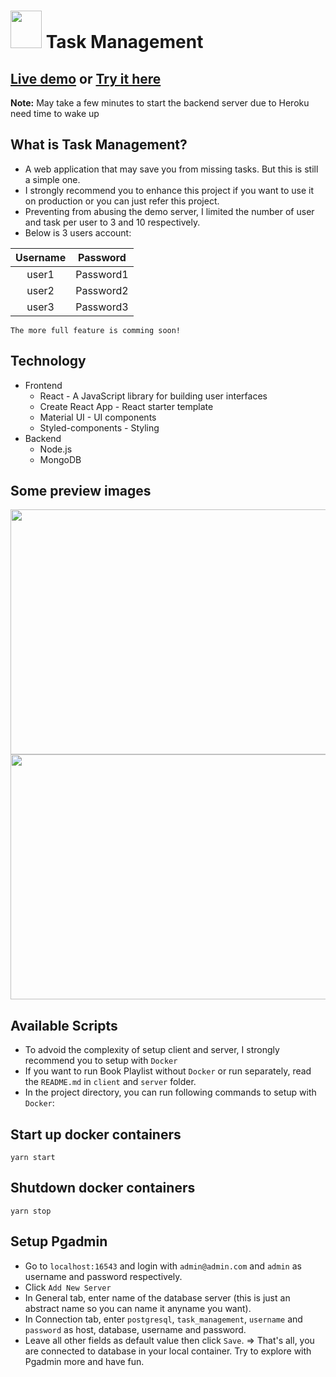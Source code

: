 # <img src="./docs/images/logo.png" width="50" height="60" /> Task Management

## [Live demo](https://youtu.be/8QvVxK2__P4) or [Try it here](https://task-management-r-n-151101.web.app)
**Note:** May take a few minutes to start the backend server due to Heroku need time to wake up

## What is Task Management?
- A web application that may save you from missing tasks. But this is still a simple one.
- I strongly recommend you to enhance this project if you want to use it on production or you can just refer this project.
- Preventing from abusing the demo server, I limited the number of user and task per user to 3 and 10 respectively.
- Below is 3 users account:

| Username |   Password   |
|:--------:|:------------:|
|  user1   |   Password1  | 
|  user2   |   Password2  |
|  user3   |   Password3  |

`The more full feature is comming soon!`

## Technology
- Frontend
  - React - A JavaScript library for building user interfaces
  - Create React App - React starter template
  - Material UI - UI components
  - Styled-components - Styling
- Backend
  - Node.js
  - MongoDB
  

## Some preview images
<img src="./docs/images/authentication.png" width="800" height="392" />
<img src="./docs/images/tasks.png" width="800" height="392" />

## Available Scripts
- To advoid the complexity of setup client and server, I strongly recommend you to setup with `Docker`
- If you want to run Book Playlist without `Docker` or run separately, read the `README.md` in `client` and `server` folder.
- In the project directory, you can run following commands to setup with `Docker`:

## Start up docker containers
```
yarn start
```

## Shutdown docker containers
```
yarn stop
```

## Setup Pgadmin
- Go to `localhost:16543` and login with `admin@admin.com` and `admin` as username and password respectively.
- Click `Add New Server`
- In General tab, enter name of the database server (this is just an abstract name so you can name it anyname you want).
- In Connection tab, enter `postgresql`, `task_management`, `username` and `password` as host, database, username and password.
- Leave all other fields as default value then click `Save`.
=> That's all, you are connected to database in your local container. Try to explore with Pgadmin more and have fun. 
